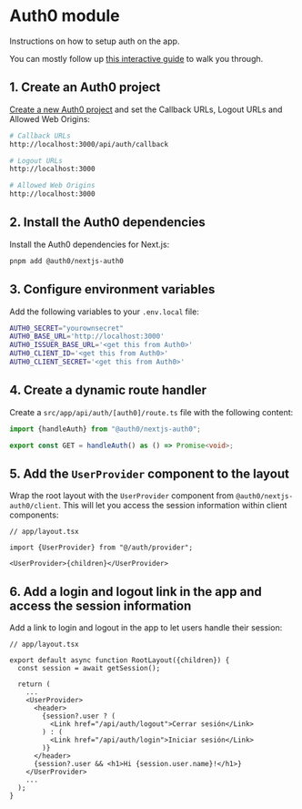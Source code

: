 # Auth0 module
Instructions on how to setup auth on the app.

You can mostly follow up [this interactive guide](https://auth0.com/docs/quickstart/webapp/nextjs/interactive) to walk you through.

## 1. Create an Auth0 project
[Create a new Auth0 project](https://manage.auth0.com/) and set the Callback URLs, Logout URLs and Allowed Web Origins:

```bash
# Callback URLs
http://localhost:3000/api/auth/callback

# Logout URLs
http://localhost:3000

# Allowed Web Origins
http://localhost:3000
```

## 2. Install the Auth0 dependencies
Install the Auth0 dependencies for Next.js:

```bash
pnpm add @auth0/nextjs-auth0
```

## 3. Configure environment variables
Add the following variables to your `.env.local` file:

```bash
AUTH0_SECRET="yourownsecret"
AUTH0_BASE_URL='http://localhost:3000'
AUTH0_ISSUER_BASE_URL='<get this from Auth0>'
AUTH0_CLIENT_ID='<get this from Auth0>'
AUTH0_CLIENT_SECRET='<get this from Auth0>'
```

## 4. Create a dynamic route handler
Create a `src/app/api/auth/[auth0]/route.ts` file with the following content:

```ts
import {handleAuth} from "@auth0/nextjs-auth0";

export const GET = handleAuth() as () => Promise<void>;
```

## 5. Add the `UserProvider` component to the layout
Wrap the root layout with the `UserProvider` component from `@auth0/nextjs-auth0/client`. This will let you access the session information within client components:

```tsx
// app/layout.tsx

import {UserProvider} from "@/auth/provider";

<UserProvider>{children}</UserProvider>
```

## 6. Add a login and logout link in the app and access the session information
Add a link to login and logout in the app to let users handle their session:

```tsx
// app/layout.tsx

export default async function RootLayout({children}) {
  const session = await getSession();

  return (
    ...
    <UserProvider>
      <header>
        {session?.user ? (
          <Link href="/api/auth/logout">Cerrar sesión</Link>
        ) : (
          <Link href="/api/auth/login">Iniciar sesión</Link>
        )}
      </header>
      {session?.user && <h1>Hi {session.user.name}!</h1>}
    </UserProvider>
    ...
  );
}
```

